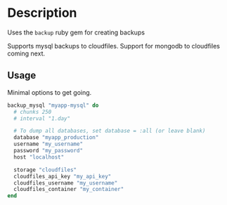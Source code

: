 # Description

Uses the `backup` ruby gem for creating backups

Supports mysql backups to cloudfiles.
Support for mongodb to cloudfiles coming next.

## Usage

Minimal options to get going.

``` ruby
backup_mysql "myapp-mysql" do
  # chunks 250
  # interval "1.day"

  # To dump all databases, set database = :all (or leave blank)
  database "myapp_production"
  username "my_username"
  password "my_password"
  host "localhost"

  storage "cloudfiles"
  cloudfiles_api_key "my_api_key"
  cloudfiles_username "my_username"
  cloudfiles_container "my_container"
end
```
